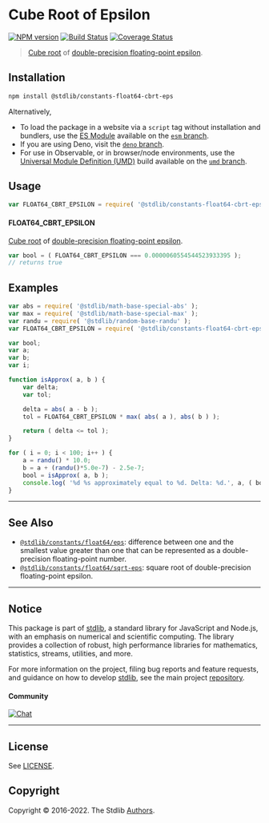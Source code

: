 <!--

@license Apache-2.0

Copyright (c) 2018 The Stdlib Authors.

Licensed under the Apache License, Version 2.0 (the "License");
you may not use this file except in compliance with the License.
You may obtain a copy of the License at

   http://www.apache.org/licenses/LICENSE-2.0

Unless required by applicable law or agreed to in writing, software
distributed under the License is distributed on an "AS IS" BASIS,
WITHOUT WARRANTIES OR CONDITIONS OF ANY KIND, either express or implied.
See the License for the specific language governing permissions and
limitations under the License.

-->

# Cube Root of Epsilon

[![NPM version][npm-image]][npm-url] [![Build Status][test-image]][test-url] [![Coverage Status][coverage-image]][coverage-url] <!-- [![dependencies][dependencies-image]][dependencies-url] -->

> [Cube root][@stdlib/math/base/special/cbrt] of [double-precision floating-point epsilon][@stdlib/constants/float64/eps].

<section class="installation">

## Installation

```bash
npm install @stdlib/constants-float64-cbrt-eps
```

Alternatively,

-   To load the package in a website via a `script` tag without installation and bundlers, use the [ES Module][es-module] available on the [`esm` branch][esm-url].
-   If you are using Deno, visit the [`deno` branch][deno-url].
-   For use in Observable, or in browser/node environments, use the [Universal Module Definition (UMD)][umd] build available on the [`umd` branch][umd-url].

</section>

<section class="usage">

## Usage

```javascript
var FLOAT64_CBRT_EPSILON = require( '@stdlib/constants-float64-cbrt-eps' );
```

#### FLOAT64_CBRT_EPSILON

[Cube root][@stdlib/math/base/special/cbrt] of [double-precision floating-point epsilon][@stdlib/constants/float64/eps].

```javascript
var bool = ( FLOAT64_CBRT_EPSILON === 0.0000060554544523933395 );
// returns true
```

</section>

<!-- /.usage -->

<section class="examples">

## Examples

<!-- eslint no-undef: "error" -->

```javascript
var abs = require( '@stdlib/math-base-special-abs' );
var max = require( '@stdlib/math-base-special-max' );
var randu = require( '@stdlib/random-base-randu' );
var FLOAT64_CBRT_EPSILON = require( '@stdlib/constants-float64-cbrt-eps' );

var bool;
var a;
var b;
var i;

function isApprox( a, b ) {
    var delta;
    var tol;

    delta = abs( a - b );
    tol = FLOAT64_CBRT_EPSILON * max( abs( a ), abs( b ) );

    return ( delta <= tol );
}

for ( i = 0; i < 100; i++ ) {
    a = randu() * 10.0;
    b = a + (randu()*5.0e-7) - 2.5e-7;
    bool = isApprox( a, b );
    console.log( '%d %s approximately equal to %d. Delta: %d.', a, ( bool ) ? 'is' : 'is not', b, abs( a - b ) );
}
```

</section>

<!-- /.examples -->

<!-- Section for related `stdlib` packages. Do not manually edit this section, as it is automatically populated. -->

<section class="related">

* * *

## See Also

-   <span class="package-name">[`@stdlib/constants/float64/eps`][@stdlib/constants/float64/eps]</span><span class="delimiter">: </span><span class="description">difference between one and the smallest value greater than one that can be represented as a double-precision floating-point number.</span>
-   <span class="package-name">[`@stdlib/constants/float64/sqrt-eps`][@stdlib/constants/float64/sqrt-eps]</span><span class="delimiter">: </span><span class="description">square root of double-precision floating-point epsilon.</span>

</section>

<!-- /.related -->

<!-- Section for all links. Make sure to keep an empty line after the `section` element and another before the `/section` close. -->


<section class="main-repo" >

* * *

## Notice

This package is part of [stdlib][stdlib], a standard library for JavaScript and Node.js, with an emphasis on numerical and scientific computing. The library provides a collection of robust, high performance libraries for mathematics, statistics, streams, utilities, and more.

For more information on the project, filing bug reports and feature requests, and guidance on how to develop [stdlib][stdlib], see the main project [repository][stdlib].

#### Community

[![Chat][chat-image]][chat-url]

---

## License

See [LICENSE][stdlib-license].


## Copyright

Copyright &copy; 2016-2022. The Stdlib [Authors][stdlib-authors].

</section>

<!-- /.stdlib -->

<!-- Section for all links. Make sure to keep an empty line after the `section` element and another before the `/section` close. -->

<section class="links">

[npm-image]: http://img.shields.io/npm/v/@stdlib/constants-float64-cbrt-eps.svg
[npm-url]: https://npmjs.org/package/@stdlib/constants-float64-cbrt-eps

[test-image]: https://github.com/stdlib-js/constants-float64-cbrt-eps/actions/workflows/test.yml/badge.svg
[test-url]: https://github.com/stdlib-js/constants-float64-cbrt-eps/actions/workflows/test.yml

[coverage-image]: https://img.shields.io/codecov/c/github/stdlib-js/constants-float64-cbrt-eps/main.svg
[coverage-url]: https://codecov.io/github/stdlib-js/constants-float64-cbrt-eps?branch=main

<!--

[dependencies-image]: https://img.shields.io/david/stdlib-js/constants-float64-cbrt-eps.svg
[dependencies-url]: https://david-dm.org/stdlib-js/constants-float64-cbrt-eps/main

-->

[umd]: https://github.com/umdjs/umd
[es-module]: https://developer.mozilla.org/en-US/docs/Web/JavaScript/Guide/Modules

[deno-url]: https://github.com/stdlib-js/constants-float64-cbrt-eps/tree/deno
[umd-url]: https://github.com/stdlib-js/constants-float64-cbrt-eps/tree/umd
[esm-url]: https://github.com/stdlib-js/constants-float64-cbrt-eps/tree/esm

[chat-image]: https://img.shields.io/gitter/room/stdlib-js/stdlib.svg
[chat-url]: https://gitter.im/stdlib-js/stdlib/

[stdlib]: https://github.com/stdlib-js/stdlib

[stdlib-authors]: https://github.com/stdlib-js/stdlib/graphs/contributors

[stdlib-license]: https://raw.githubusercontent.com/stdlib-js/constants-float64-cbrt-eps/main/LICENSE

[@stdlib/math/base/special/cbrt]: https://github.com/stdlib-js/math-base-special-cbrt

<!-- <related-links> -->

[@stdlib/constants/float64/eps]: https://github.com/stdlib-js/constants-float64-eps

[@stdlib/constants/float64/sqrt-eps]: https://github.com/stdlib-js/constants-float64-sqrt-eps

<!-- </related-links> -->

</section>

<!-- /.links -->
